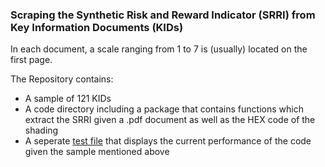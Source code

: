 ### Scraping the Synthetic Risk and Reward Indicator (SRRI) from Key Information Documents (KIDs)

In each document, a scale ranging from 1 to 7 is (usually) located on the first page. 

The Repository contains:

* A sample of 121 KIDs 
* A code directory including a package that contains functions which extract the SRRI given a .pdf document as well as the HEX code of the shading
* A seperate [test file](https://github.com/Base-R-Best-R/KID/blob/main/Code/Tests/Test_ext_Function.pdf) that displays the current performance of the code given the sample mentioned above

